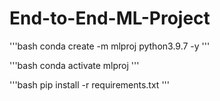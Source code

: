 # End-to-End-ML-Project

'''bash
conda create -m mlproj python3.9.7 -y
'''

'''bash
conda activate mlproj
'''

'''bash
pip install -r requirements.txt
'''